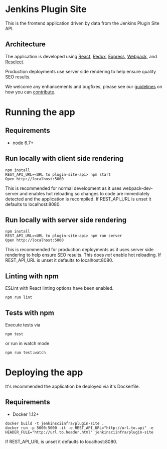 # Jenkins Plugin Site
This is the frontend application driven by data from the Jenkins Plugin Site API.

## Architecture
The application is developed using [React](https://facebook.github.io/react/), [Redux](http://redux.js.org/), [Express](http://expressjs.com/), [Webpack](https://webpack.github.io/), and [Reselect](https://github.com/reactjs/reselect).

Production deployments use server side rendering to help ensure quality SEO results.

We welcome any enhancements and bugfixes, please see our [guidelines](CONTRIBUTING.md) on how you can
[contribute](CONTRIBUTING.md).

# Running the app

## Requirements

- node 6.7+

## Run locally with client side rendering
```
npm install
REST_API_URL=<URL to plugin-site-api> npm start
Open http://localhost:5000
```
This is recommended for normal development as it uses webpack-dev-server and enables hot reloading so changes to code are immediately detected and the application is recompiled. If REST_API_URL is unset it defaults to localhost:8080.

## Run locally with server side rendering
```
npm install
REST_API_URL=<URL to plugin-site-api> npm run server
Open http://localhost:5000
```
This is recommended for production deployments as it uses server side rendering to help ensure SEO results. This does _not_ enable hot reloading.  If REST_API_URL is unset it defaults to localhost:8080.

## Linting with npm

ESLint with React linting options have been enabled.
```
npm run lint
```

## Tests with npm

Execute tests via
```
npm test
```

or run in watch mode
```
npm run test:watch
```


# Deploying the app

It's recommended the application be deployed via it's Dockerfile.

## Requirements

- Docker 1.12+

```
docker build -t jenkinsciinfra/plugin-site .
docker run -p 5000:5000 -it -e REST_API_URL="http://url.to.api" -e HEADER_FULE="http://url.to.header.html" jenkinsciinfra/plugin-site
```
 If REST_API_URL is unset it defaults to localhost:8080.
